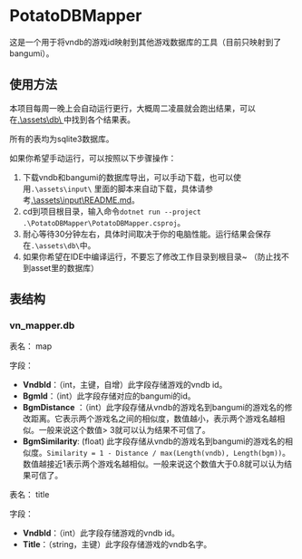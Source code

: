 # PotatoDBMapper

这是一个用于将vndb的游戏id映射到其他游戏数据库的工具（目前只映射到了bangumi）。

## 使用方法

本项目每周一晚上会自动运行更行，大概周二凌晨就会跑出结果，可以在[.\assets\db\ ](https://github.com/GoldenPotato137/PotatoDBMapper/tree/main/assets/db)中找到各个结果表。

所有的表均为sqlite3数据库。

如果你希望手动运行，可以按照以下步骤操作：

1. 下载vndb和bangumi的数据库导出，可以手动下载，也可以使用`.\assets\input\`
   里面的脚本来自动下载，具体请参考[.\assets\input\README.md](https://github.com/GoldenPotato137/PotatoDBMapper/tree/main/assets/input)。
2. cd到项目根目录，输入命令`dotnet run --project .\PotatoDBMapper\PotatoDBMapper.csproj`。
3. 耐心等待30分钟左右，具体时间取决于你的电脑性能。运行结果会保存在`.\assets\db\`中。
4. 如果你希望在IDE中编译运行，不要忘了修改工作目录到根目录~ （防止找不到asset里的数据库）

## 表结构

### vn_mapper.db

表名： map

字段：

- **VndbId**：（int，主键，自增）此字段存储游戏的vndb id。
- **BgmId**：（int）此字段存储对应的bangumi的id。
- **BgmDistance**
  ：（int）此字段存储从vndb的游戏名到bangumi的游戏名的修改距离。它表示两个游戏名之间的相似度，数值越小，表示两个游戏名越相似。一般来说这个数值>
  3就可以认为结果不可信了。
- **BgmSimilarity**: (float) 此字段存储从vndb的游戏名到bangumi的游戏名的相似度。`Similarity = 1 - Distance / max(Length(vndb), Length(bgm))`。
数值越接近1表示两个游戏名越相似。一般来说这个数值大于0.8就可以认为结果可信了。

表名： title

字段：

- **VndbId**：（int）此字段存储游戏的vndb id。
- **Title**：（string，主键）此字段存储游戏的vndb名字。

